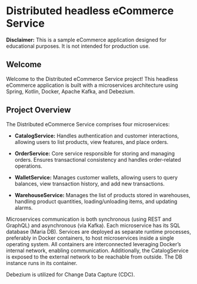 # Distributed headless eCommerce Service

**Disclaimer:** This is a sample eCommerce application designed for educational purposes. It is not intended for production use.

## Welcome

Welcome to the Distributed eCommerce Service project! This headless eCommerce application is built with a microservices architecture using Spring, Kotlin, Docker, Apache Kafka, and Debezium.

## Project Overview

The Distributed eCommerce Service comprises four microservices:

- **CatalogService:** Handles authentication and customer interactions, allowing users to list products, view features, and place orders.

- **OrderService:** Core service responsible for storing and managing orders. Ensures transactional consistency and handles order-related operations.

- **WalletService:** Manages customer wallets, allowing users to query balances, view transaction history, and add new transactions.

- **WarehouseService:** Manages the list of products stored in warehouses, handling product quantities, loading/unloading items, and updating alarms.

Microservices communication is both synchronous (using REST and GraphQL) and asynchronous (via Kafka).
Each microservice has its SQL database (Maria DB).
Services are deployed as separate runtime processes, preferably in Docker containers, to host microservices inside a single operating system. All containers are interconnected leveraging Docker’s internal network, enabling communication. Additionally, the CatalogService is exposed to the external network to be reachable from outside. The DB instance runs in its container.

Debezium is utilized for Change Data Capture (CDC).
